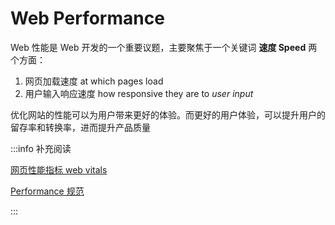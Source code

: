 # Web Performance

Web 性能是 Web 开发的一个重要议题，主要聚焦于一个关键词 **速度 Speed** 两个方面：

1. 网页加载速度 at which pages load
2. 用户输入响应速度 how responsive they are to *user input*

优化网站的性能可以为用户带来更好的体验。而更好的用户体验，可以提升用户的留存率和转换率，进而提升产品质量

:::info 补充阅读

[网页性能指标 web vitals](./core-web-vitals/index.md)

[Performance 规范](./specifications/index.md)

:::
  